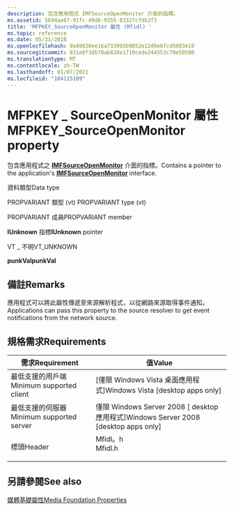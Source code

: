 ```yaml
---
description: 包含應用程式 IMFSourceOpenMonitor 介面的指標。
ms.assetid: 5b94ae87-91fc-49d6-9355-83327cfdb3f3
title: 'MFPKEY_SourceOpenMonitor 屬性 (Mfidl) '
ms.topic: reference
ms.date: 05/31/2018
ms.openlocfilehash: 9a49826ee16a733993b9052e12d9e6fcd5003410
ms.sourcegitcommit: 831e8f3db78ab820e1710cede244553c70e50500
ms.translationtype: MT
ms.contentlocale: zh-TW
ms.lasthandoff: 01/07/2021
ms.locfileid: "104115109"
---
```

# <a name="mfpkey_sourceopenmonitor-property"></a><span data-ttu-id="22909-103">MFPKEY \_ SourceOpenMonitor 屬性</span><span class="sxs-lookup"><span data-stu-id="22909-103">MFPKEY\_SourceOpenMonitor property</span></span>

<span data-ttu-id="22909-104">包含應用程式之 [**IMFSourceOpenMonitor**](/windows/desktop/api/mfidl/nn-mfidl-imfsourceopenmonitor) 介面的指標。</span><span class="sxs-lookup"><span data-stu-id="22909-104">Contains a pointer to the application's [**IMFSourceOpenMonitor**](/windows/desktop/api/mfidl/nn-mfidl-imfsourceopenmonitor) interface.</span></span>



<span data-ttu-id="22909-105">資料類型</span><span class="sxs-lookup"><span data-stu-id="22909-105">Data type</span></span>

<span data-ttu-id="22909-106">PROPVARIANT 類型 (vt) </span><span class="sxs-lookup"><span data-stu-id="22909-106">PROPVARIANT type (vt)</span></span>

<span data-ttu-id="22909-107">PROPVARIANT 成員</span><span class="sxs-lookup"><span data-stu-id="22909-107">PROPVARIANT member</span></span>

<span data-ttu-id="22909-108">**IUnknown** 指標</span><span class="sxs-lookup"><span data-stu-id="22909-108">**IUnknown** pointer</span></span>

<span data-ttu-id="22909-109">VT \_ 不明</span><span class="sxs-lookup"><span data-stu-id="22909-109">VT\_UNKNOWN</span></span>

<span data-ttu-id="22909-110">**punkVal**</span><span class="sxs-lookup"><span data-stu-id="22909-110">**punkVal**</span></span>



## <a name="remarks"></a><span data-ttu-id="22909-111">備註</span><span class="sxs-lookup"><span data-stu-id="22909-111">Remarks</span></span>

<span data-ttu-id="22909-112">應用程式可以將此屬性傳遞至來源解析程式，以從網路來源取得事件通知。</span><span class="sxs-lookup"><span data-stu-id="22909-112">Applications can pass this property to the source resolver to get event notifications from the network source.</span></span>

## <a name="requirements"></a><span data-ttu-id="22909-113">規格需求</span><span class="sxs-lookup"><span data-stu-id="22909-113">Requirements</span></span>



| <span data-ttu-id="22909-114">需求</span><span class="sxs-lookup"><span data-stu-id="22909-114">Requirement</span></span> | <span data-ttu-id="22909-115">值</span><span class="sxs-lookup"><span data-stu-id="22909-115">Value</span></span> |
|-------------------------------------|------------------------------------------------------------------------------------|
| <span data-ttu-id="22909-116">最低支援的用戶端</span><span class="sxs-lookup"><span data-stu-id="22909-116">Minimum supported client</span></span><br/> | <span data-ttu-id="22909-117">\[僅限 Windows Vista 桌面應用程式\]</span><span class="sxs-lookup"><span data-stu-id="22909-117">Windows Vista \[desktop apps only\]</span></span><br/>                                     |
| <span data-ttu-id="22909-118">最低支援的伺服器</span><span class="sxs-lookup"><span data-stu-id="22909-118">Minimum supported server</span></span><br/> | <span data-ttu-id="22909-119">僅限 Windows Server 2008 \[ desktop 應用程式\]</span><span class="sxs-lookup"><span data-stu-id="22909-119">Windows Server 2008 \[desktop apps only\]</span></span><br/>                               |
| <span data-ttu-id="22909-120">標頭</span><span class="sxs-lookup"><span data-stu-id="22909-120">Header</span></span><br/>                   | <dl> <span data-ttu-id="22909-121"><dt>Mfidl。h</dt></span><span class="sxs-lookup"><span data-stu-id="22909-121"><dt>Mfidl.h</dt></span></span> </dl> |



## <a name="see-also"></a><span data-ttu-id="22909-122">另請參閱</span><span class="sxs-lookup"><span data-stu-id="22909-122">See also</span></span>

<dl> <dt>

[<span data-ttu-id="22909-123">媒體基礎屬性</span><span class="sxs-lookup"><span data-stu-id="22909-123">Media Foundation Properties</span></span>](media-foundation-properties.md)
</dt> </dl>

 

 




